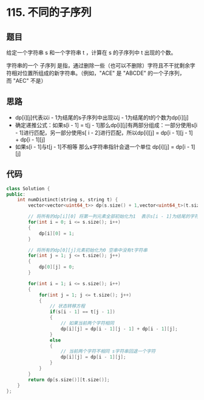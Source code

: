# 115. 不同的子序列

## 题目

给定一个字符串 s 和一个字符串 t ，计算在 s 的子序列中 t 出现的个数。

字符串的一个 子序列 是指，通过删除一些（也可以不删除）字符且不干扰剩余字符相对位置所组成的新字符串。（例如，"ACE" 是 "ABCDE" 的一个子序列，而 "AEC" 不是）

## 思路

* dp[i][j]代表以i - 1为结尾的s子序列中出现以j - 1为结尾的t的个数为dp[i][j]
* 确定递推公式：如果s[i - 1] = t[j - 1]那么dp[i][j]有两部分组成：一部分使用s[i - 1]进行匹配，另一部分使用s[ i - 2]进行匹配，所以dp[i][j] = dp[i - 1][j - 1] + dp[i - 1][j]
* 如果s[i - 1]与t[j - 1]不相等  那么s字符串指针会退一个单位 dp[i][j] = dp[i - 1][j]


## 代码

```cpp
class Solution {
public:
    int numDistinct(string s, string t) {
        vector<vector<uint64_t>> dp(s.size() + 1,vector<uint64_t>(t.size() + 1,0));

        // 将所有的dp[i][0] 将第一列元素全部初始化为1  表示s[i - 1]为结尾的字符串和空字符串t进行匹配
        for(int i = 0; i <= s.size(); i++)
        {
            dp[i][0] = 1;
        }

        // 将所有的dp[0][j]元素初始化为0 空串中没有t字符串
        for(int j = 1; j <= t.size(); j++)
        {
            dp[0][j] = 0;
        }

        for(int i = 1; i <= s.size(); i++)
        {
            for(int j = 1; j <= t.size(); j++)
            {   
                // 状态转移方程
                if(s[i - 1] == t[j - 1])
                {
                    // 如果当前两个字符相同
                    dp[i][j] = dp[i - 1][j - 1] + dp[i - 1][j];
                }
                else
                {
                    // 当前两个字符不相同 s字符串回退一个字符 
                    dp[i][j] = dp[i - 1][j];
                }
            }
        }
        return dp[s.size()][t.size()];
    }
};

```
